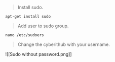 > Install sudo.

```shell
apt-get install sudo
```

> Add user to sudo group.

```shell
nano /etc/sudoers
```

> Change the cyberithub with your username.

![[Sudo without password.png]]